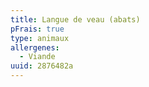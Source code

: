 ```yaml
---
title: Langue de veau (abats)
pFrais: true
type: animaux
allergenes:
  - Viande
uuid: 2876482a
---
```


